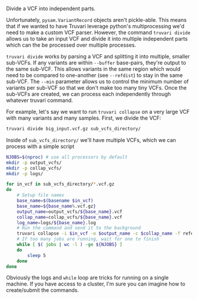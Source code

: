 Divide a VCF into independent parts.

Unfortunately, `pysam.VariantRecord` objects aren't pickle-able. This means that if we wanted to have Truvari leverage python's multiprocessing we'd need to make a custom VCF parser. However, the command `truvari divide` allows us to take an input VCF and divide it into multiple independent parts which can the be processed over multiple processes. 

`truvari divide` works by parsing a VCF and splitting it into multiple, smaller sub-VCFs. If any variants are within `--buffer` base-pairs, they're output to the same sub-VCF. This allows variants in the same region which would need to be compared to one-another (see `--refdist`) to stay in the same sub-VCF. The `--min` parameter allows us to control the minimum number of variants per sub-VCF so that we don't make too many tiny VCFs. Once the sub-VCFs are created, we can process each independently through whatever truvari command.

For example, let's say we want to run `truvari collapse` on a very large VCF with many variants and many samples. First, we divide the VCF:

```bash
truvari divide big_input.vcf.gz sub_vcfs_directory/
```

Inside of `sub_vcfs_directory/` we'll have multiple VCFs, which we can process with a simple script

```bash
NJOBS=$(nproc) # use all processors by default
mkdir -p output_vcfs/
mkdir -p collap_vcfs/
mkdir -p logs/

for in_vcf in sub_vcfs_directory/*.vcf.gz
do
    # Setup file names
    base_name=$(basename $in_vcf)
    base_name=${base_name%.vcf.gz}
    output_name=output_vcfs/${base_name}.vcf
    collap_name=collap_vcfs/${base_name}.vcf
    log_name=logs/${base_name}.log
    # Run the command and send it to the background
    truvari collapse -i $in_vcf -o $output_name -c $collap_name -f reference.fa &> logs/${log_name}.log &
    # If too many jobs are running, wait for one to finish
    while [ $( jobs | wc -l ) -ge ${NJOBS} ]
    do
        sleep 5
    done
done
```

Obviously the logs and `while` loop are tricks for running on a single machine. If you have access to a cluster, I'm sure you can imagine how to create/submit the commands.